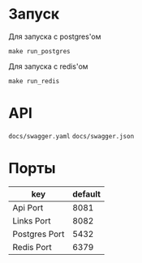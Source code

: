 # Запуск

Для запуска с postgres'ом
```shell
make run_postgres
```

Для запуска с redis'ом
```shell
make run_redis
```

# API

`docs/swagger.yaml`
`docs/swagger.json`

# Порты

|key|default|
|---|---|
|Api Port| 8081|
|Links Port| 8082|
|Postgres Port| 5432|
|Redis Port| 6379|

